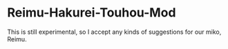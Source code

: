 # Reimu-Hakurei-Touhou-Mod
This is still experimental, so I accept any kinds of suggestions for our miko, Reimu.

